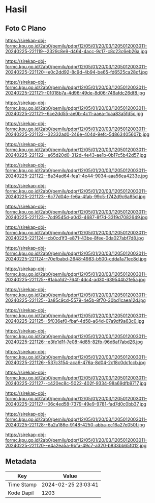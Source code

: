 # Hasil

## Foto C Plano

https://sirekap-obj-formc.kpu.go.id/2ab0/pemilu/pdpr/12/05/01/20/03/1205012003011-20240225-221119--2329c8e9-d464-4acc-9c17-c8c23c6eb26a.jpg

https://sirekap-obj-formc.kpu.go.id/2ab0/pemilu/pdpr/12/05/01/20/03/1205012003011-20240225-221120--e0c2dd92-8c9d-4b94-be65-fd6525ca28df.jpg

https://sirekap-obj-formc.kpu.go.id/2ab0/pemilu/pdpr/12/05/01/20/03/1205012003011-20240225-221121--01018b7a-4d96-49de-8d06-746afdc26df8.jpg

https://sirekap-obj-formc.kpu.go.id/2ab0/pemilu/pdpr/12/05/01/20/03/1205012003011-20240225-221121--6ce2dd55-ae0b-4c11-aaea-1caa83a5fd5c.jpg

https://sirekap-obj-formc.kpu.go.id/2ab0/pemilu/pdpr/12/05/01/20/03/1205012003011-20240225-221122--32332ad0-246e-404d-9efc-5d863405607b.jpg

https://sirekap-obj-formc.kpu.go.id/2ab0/pemilu/pdpr/12/05/01/20/03/1205012003011-20240225-221122--e65d20d0-312d-4e43-ae1b-0b17c5b42d57.jpg

https://sirekap-obj-formc.kpu.go.id/2ab0/pemilu/pdpr/12/05/01/20/03/1205012003011-20240225-221122--8a34ad64-fea1-4e44-9034-aaa56ea4233e.jpg

https://sirekap-obj-formc.kpu.go.id/2ab0/pemilu/pdpr/12/05/01/20/03/1205012003011-20240225-221123--6c77d04e-fe6a-4fab-99c5-f742d9c6a85d.jpg

https://sirekap-obj-formc.kpu.go.id/2ab0/pemilu/pdpr/12/05/01/20/03/1205012003011-20240225-221123--7cd9545d-a0d3-4687-8f7d-3319d7082649.jpg

https://sirekap-obj-formc.kpu.go.id/2ab0/pemilu/pdpr/12/05/01/20/03/1205012003011-20240225-221124--cb0cd1f3-e871-43be-8fee-0da027abf7d8.jpg

https://sirekap-obj-formc.kpu.go.id/2ab0/pemilu/pdpr/12/05/01/20/03/1205012003011-20240225-221124--70efbabd-2648-4983-b500-cdda1a71ec8d.jpg

https://sirekap-obj-formc.kpu.go.id/2ab0/pemilu/pdpr/12/05/01/20/03/1205012003011-20240225-221125--81aba1d2-764f-4dc4-ad30-639544b2fe5a.jpg

https://sirekap-obj-formc.kpu.go.id/2ab0/pemilu/pdpr/12/05/01/20/03/1205012003011-20240225-221125--3a85c9cd-5579-4e5b-8f70-30bd1caea12d.jpg

https://sirekap-obj-formc.kpu.go.id/2ab0/pemilu/pdpr/12/05/01/20/03/1205012003011-20240225-221125--5f036ef0-fbaf-4d58-a64d-07a9df9a63c0.jpg

https://sirekap-obj-formc.kpu.go.id/2ab0/pemilu/pdpr/12/05/01/20/03/1205012003011-20240225-221126--e3fe1d1f-7e08-4d85-82fb-96d6af7abd26.jpg

https://sirekap-obj-formc.kpu.go.id/2ab0/pemilu/pdpr/12/05/01/20/03/1205012003011-20240225-221126--537c3154-aca6-476a-8d04-2c18c0dc1ccb.jpg

https://sirekap-obj-formc.kpu.go.id/2ab0/pemilu/pdpr/12/05/01/20/03/1205012003011-20240225-221127--c420ec8c-5022-402f-9334-98a69dfb9717.jpg

https://sirekap-obj-formc.kpu.go.id/2ab0/pemilu/pdpr/12/05/01/20/03/1205012003011-20240225-221127--06c4ed58-7379-49e9-9781-fad7d0c0bb37.jpg

https://sirekap-obj-formc.kpu.go.id/2ab0/pemilu/pdpr/12/05/01/20/03/1205012003011-20240225-221128--6a2a186e-9148-4250-abba-cc16a27e050f.jpg

https://sirekap-obj-formc.kpu.go.id/2ab0/pemilu/pdpr/12/05/01/20/03/1205012003011-20240225-221120--e4a2ea5a-9bfa-49c7-a320-b833bb65f012.jpg


## Metadata

| Key        | Value               |
| ---------- | ------------------- |
| Time Stamp | 2024-02-25 23:03:41 |
| Kode Dapil | 1203                |



